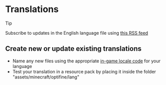 # Translations

> [!TIP]
> Subscribe to updates in the English language file using [this RSS feed](https://github.com/sp614x/optifine/commits/master/OptiFineDoc/assets/minecraft/optifine/lang/en_us.lang.atom)

## Create new or update existing translations

- Name any new files using the appropriate [in-game locale code](https://minecraft.wiki/w/Language#Languages) for your language
- Test your translation in a resource pack by placing it inside the folder "assets/minecraft/optifine/lang"
